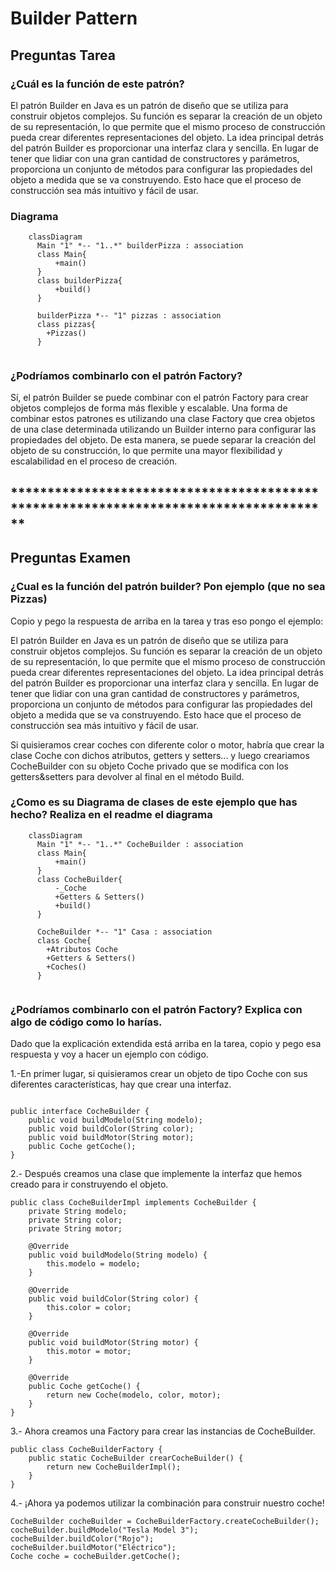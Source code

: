 # Builder Pattern
## Preguntas Tarea
### ¿Cuál es la función de este patrón?
El patrón Builder en Java es un patrón de diseño que se utiliza para construir objetos complejos. Su función es separar la creación de un objeto de su representación, lo que permite que el mismo proceso de construcción pueda crear diferentes representaciones del objeto. La idea principal detrás del patrón Builder es proporcionar una interfaz clara y sencilla. En lugar de tener que lidiar con una gran cantidad de constructores y parámetros, proporciona un conjunto de métodos para configurar las propiedades del objeto a medida que se va construyendo. Esto hace que el proceso de construcción sea más intuitivo y fácil de usar.

### Diagrama

```mermaid
    classDiagram
      Main "1" *-- "1..*" builderPizza : association
      class Main{
          +main()
      }
      class builderPizza{
          +build()
      }
      
      builderPizza *-- "1" pizzas : association
      class pizzas{
        +Pizzas()
      }
      

```

### ¿Podríamos combinarlo con el patrón Factory?

Sí, el patrón Builder se puede combinar con el patrón Factory para crear objetos complejos de forma más flexible y escalable. Una forma de combinar estos patrones es utilizando una clase Factory que crea objetos de una clase determinada utilizando un Builder interno para configurar las propiedades del objeto. De esta manera, se puede separar la creación del objeto de su construcción, lo que permite una mayor flexibilidad y escalabilidad en el proceso de creación.

## **************************************************************************************

## Preguntas Examen

### ¿Cual es la función del patrón builder? Pon ejemplo (que no sea Pizzas)

Copio y pego la respuesta de arriba en la tarea y tras eso pongo el ejemplo:

El patrón Builder en Java es un patrón de diseño que se utiliza para construir objetos complejos. Su función es separar la creación de un objeto de su representación, lo que permite que el mismo proceso de construcción pueda crear diferentes representaciones del objeto. La idea principal detrás del patrón Builder es proporcionar una interfaz clara y sencilla. En lugar de tener que lidiar con una gran cantidad de constructores y parámetros, proporciona un conjunto de métodos para configurar las propiedades del objeto a medida que se va construyendo. Esto hace que el proceso de construcción sea más intuitivo y fácil de usar.

Si quisieramos crear coches con diferente color o motor, habría que crear la clase Coche con dichos atributos, getters y setters... y luego creariamos CocheBuilder con su objeto Coche privado que se modifica con los getters&setters para devolver al final en el método Build.


### ¿Como es su Diagrama de clases de este ejemplo que has hecho? Realiza en el readme el diagrama

```mermaid
    classDiagram
      Main "1" *-- "1..*" CocheBuilder : association
      class Main{
          +main()
      }
      class CocheBuilder{
          -_Coche
          +Getters & Setters()
          +build()
      }
      
      CocheBuilder *-- "1" Casa : association
      class Coche{
        +Atributos Coche
        +Getters & Setters()
        +Coches()
      }
      
```

### ¿Podríamos combinarlo con el patrón Factory? Explica con algo de código como lo harías.

Dado que la explicación extendida está arriba en la tarea, copio y pego esa respuesta y voy a hacer un ejemplo con código. 
 


1.-En primer lugar, si quisieramos crear un objeto de tipo Coche con sus diferentes características, hay que crear una interfaz.

```

public interface CocheBuilder {
    public void buildModelo(String modelo);
    public void buildColor(String color);
    public void buildMotor(String motor);
    public Coche getCoche();
}

```

2.- Después creamos una clase que implemente la interfaz que hemos creado para ir construyendo el objeto.

```
public class CocheBuilderImpl implements CocheBuilder {
    private String modelo;
    private String color;
    private String motor;

    @Override
    public void buildModelo(String modelo) {
        this.modelo = modelo;
    }

    @Override
    public void buildColor(String color) {
        this.color = color;
    }

    @Override
    public void buildMotor(String motor) {
        this.motor = motor;
    }

    @Override
    public Coche getCoche() {
        return new Coche(modelo, color, motor);
    }
}

```

3.- Ahora creamos una Factory para crear las instancias de CocheBuilder.

```
public class CocheBuilderFactory {
    public static CocheBuilder crearCocheBuilder() {
        return new CocheBuilderImpl();
    }
}

```

4.- ¡Ahora ya podemos utilizar la combinación para construir nuestro coche!

```
CocheBuilder cocheBuilder = CocheBuilderFactory.createCocheBuilder();
cocheBuilder.buildModelo("Tesla Model 3");
cocheBuilder.buildColor("Rojo");
cocheBuilder.buildMotor("Eléctrico");
Coche coche = cocheBuilder.getCoche();
```






